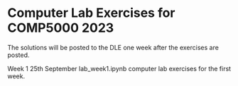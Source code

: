 # Computer Lab Exercises for COMP5000 2023

The solutions will be posted to the DLE one week after the exercises
are posted.

Week 1  25th September
lab_week1.ipynb computer lab exercises for the first week.

